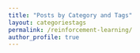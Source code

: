 ```yaml
---
title: "Posts by Category and Tags"
layout: categoriestags
permalink: /reinforcement-learning/
author_profile: true
---
```

